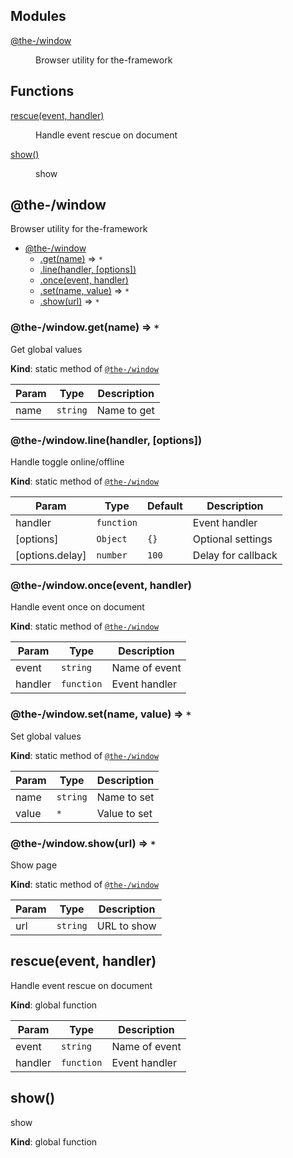 <!--- Code generated by @the-/script-doc. DO NOT EDIT. -->

## Modules

<dl>
<dt><a href="#module_@the-/window">@the-/window</a></dt>
<dd><p>Browser utility for the-framework</p>
</dd>
</dl>

## Functions

<dl>
<dt><a href="#rescue">rescue(event, handler)</a></dt>
<dd><p>Handle event rescue on document</p>
</dd>
<dt><a href="#show">show()</a></dt>
<dd><p>show</p>
</dd>
</dl>

<a name="module_@the-/window"></a>

## @the-/window
Browser utility for the-framework


* [@the-/window](#module_@the-/window)
    * [.get(name)](#module_@the-/window.get) ⇒ <code>\*</code>
    * [.line(handler, [options])](#module_@the-/window.line)
    * [.once(event, handler)](#module_@the-/window.once)
    * [.set(name, value)](#module_@the-/window.set) ⇒ <code>\*</code>
    * [.show(url)](#module_@the-/window.show) ⇒ <code>\*</code>

<a name="module_@the-/window.get"></a>

### @the-/window.get(name) ⇒ <code>\*</code>
Get global values

**Kind**: static method of [<code>@the-/window</code>](#module_@the-/window)  

| Param | Type | Description |
| --- | --- | --- |
| name | <code>string</code> | Name to get |

<a name="module_@the-/window.line"></a>

### @the-/window.line(handler, [options])
Handle toggle online/offline

**Kind**: static method of [<code>@the-/window</code>](#module_@the-/window)  

| Param | Type | Default | Description |
| --- | --- | --- | --- |
| handler | <code>function</code> |  | Event handler |
| [options] | <code>Object</code> | <code>{}</code> | Optional settings |
| [options.delay] | <code>number</code> | <code>100</code> | Delay for callback |

<a name="module_@the-/window.once"></a>

### @the-/window.once(event, handler)
Handle event once on document

**Kind**: static method of [<code>@the-/window</code>](#module_@the-/window)  

| Param | Type | Description |
| --- | --- | --- |
| event | <code>string</code> | Name of event |
| handler | <code>function</code> | Event handler |

<a name="module_@the-/window.set"></a>

### @the-/window.set(name, value) ⇒ <code>\*</code>
Set global values

**Kind**: static method of [<code>@the-/window</code>](#module_@the-/window)  

| Param | Type | Description |
| --- | --- | --- |
| name | <code>string</code> | Name to set |
| value | <code>\*</code> | Value to set |

<a name="module_@the-/window.show"></a>

### @the-/window.show(url) ⇒ <code>\*</code>
Show page

**Kind**: static method of [<code>@the-/window</code>](#module_@the-/window)  

| Param | Type | Description |
| --- | --- | --- |
| url | <code>string</code> | URL to show |

<a name="rescue"></a>

## rescue(event, handler)
Handle event rescue on document

**Kind**: global function  

| Param | Type | Description |
| --- | --- | --- |
| event | <code>string</code> | Name of event |
| handler | <code>function</code> | Event handler |

<a name="show"></a>

## show()
show

**Kind**: global function  
